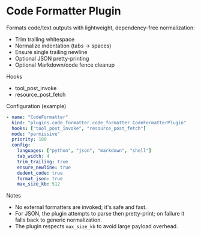 # Code Formatter Plugin

Formats code/text outputs with lightweight, dependency-free normalization:
- Trim trailing whitespace
- Normalize indentation (tabs → spaces)
- Ensure single trailing newline
- Optional JSON pretty-printing
- Optional Markdown/code fence cleanup

Hooks
- tool_post_invoke
- resource_post_fetch

Configuration (example)
```yaml
- name: "CodeFormatter"
  kind: "plugins.code_formatter.code_formatter.CodeFormatterPlugin"
  hooks: ["tool_post_invoke", "resource_post_fetch"]
  mode: "permissive"
  priority: 180
  config:
    languages: ["python", "json", "markdown", "shell"]
    tab_width: 4
    trim_trailing: true
    ensure_newline: true
    dedent_code: true
    format_json: true
    max_size_kb: 512
```

Notes
- No external formatters are invoked; it's safe and fast.
- For JSON, the plugin attempts to parse then pretty-print; on failure it falls back to generic normalization.
- The plugin respects `max_size_kb` to avoid large payload overhead.
